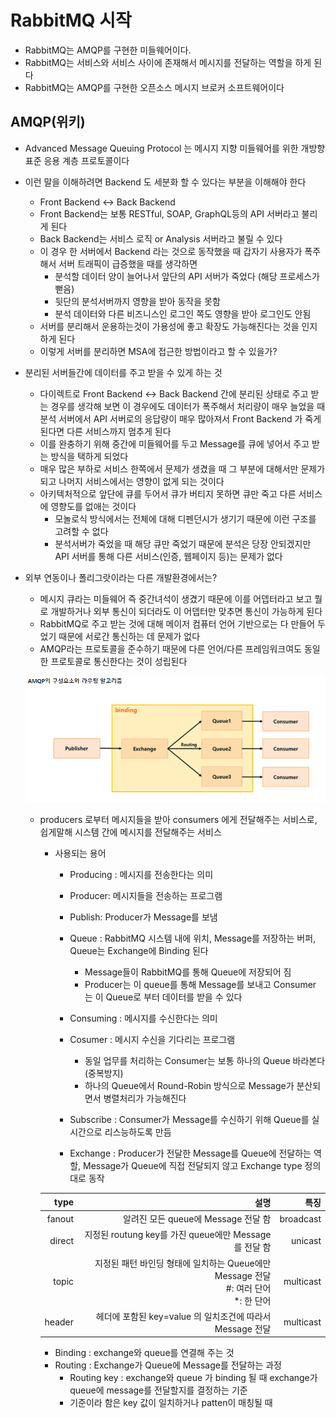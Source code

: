 # RabbitMQ 시작 
- RabbitMQ는 AMQP를 구현한 미들웨어이다. 
- RabbitMQ는 서비스와 서비스 사이에 존재해서 메시지를 전달하는 역할을 하게 된다
- RabbitMQ는 AMQP를 구현한 오픈소스 메시지 브로커 소프트웨어이다

## AMQP(위키)
- Advanced Message Queuing Protocol 는 메시지 지향 미들웨어를 위한 개방향 표준 응용 계층 프로토콜이다 
- 이런 말을 이해하려면 Backend 도 세분화 할 수 있다는 부분을 이해해야 한다 
  - Front Backend <-> Back Backend
  - Front Backend는 보통 RESTful, SOAP, GraphQL등의 API 서버라고 불리게 된다
  - Back Backend는 서비스 로직 or Analysis 서버라고 불릴 수 있다 
  - 이 경우 한 서버에서 Backend 라는 것으로  동작했을 때 갑자기 사용자가 폭주해서 서버 트래픽이 급증했을 때를 생각하면 
    - 분석할 데이터 양이 늘어나서 앞단의 API 서버가 죽었다 (해당 프로세스가 뻗음) 
  	- 뒷단의 분석서버까지 영향을 받아 동작을 못함 
    - 분석 데이터와 다른 비즈니스인 로그인 쪽도 영향을 받아 로그인도 안됨 
  - 서버를 분리해서 운용하는것이 가용성에 좋고 확장도 가능해진다는 것을 인지하게 된다 
  - 이렇게 서버를 분리하면 MSA에 접근한 방법이라고 할 수 있을가?
	
- 분리된 서버들간에 데이터를 주고 받을 수 있게 하는 것 
  - 다이렉트로 Front Backend <-> Back Backend 간에 분리된 상태로 주고 받는 경우를 생각해 보면 이 경우에도 데이터가 폭주해서 처리량이 매우 늘었을 때 분석 서버에서 API 서버로의 응답량이 매우 많아져서 Front Backend 가 죽게 된다면 다른 서비스까지 멈추게 된다 
  - 이를 완충하기 위해 중간에 미들웨어를 두고 Message를 큐에 넣어서 주고 받는 방식을 택하게 되었다 
  - 매우 많은 부하로 서비스 한쪽에서 문제가 생겼을 때 그 부분에 대해서만 문제가 되고 나머지 서비스에서는 영향이 없게 되는 것이다 
  - 아키텍처적으로 앞단에 큐를 두어서 큐가 버티지 못하면 큐만 죽고 다른 서비스에 영향도를 없애는 것이다 
    - 모놀로식 방식에서는 전체에 대해 디펜던시가 생기기 때문에 이런 구조를 고려할 수 없다
	- 분석서버가 죽었을 때 해당 큐만 죽었기 때문에 분석은 당장 안되겠지만 API 서버를 통해 다른 서비스(인증, 웹페이지 등)는 문제가 없다
			
- 외부 연동이나 폴리그랏이라는 다른 개발환경에서는?
  - 메시지 큐라는 미들웨어 즉 중간녀석이 생겼기 때문에 이를 어뎁터라고 보고 뭘로 개발하거나 외부 통신이 되더라도 이 어뎁터만 맞추면 통신이 가능하게 된다 
  - RabbitMQ로 주고 받는 것에 대해 메이저 컴퓨터 언어 기반으로는 다 만들어 두었기 때문에 서로간 통신하는 데 문제가 없다 
  - AMQP라는 프로토콜을 준수하기 때문에 다른 언어/다른 프레임워크여도 동일한 프로토콜로 통신한다는 것이 성립된다 


  ![image](./images/2021-04-29/routing-algorithm.png)

  - producers 로부터 메시지들을 받아 consumers 에게 전달해주는 서비스로, 쉽게말해 시스템 간에 메시지를 전달해주는 서비스

    - 사용되는 용어
    	- Producing : 메시지를 전송한다는 의미
		- Producer: 메시지들을 전송하는 프로그램 
		- Publish: Producer가 Message를 보냄 
		
		- Queue : RabbitMQ 시스템 내에 위치, Message를 저장하는 버퍼, Queue는 Exchange에 Binding 된다 
          - Message들이 RabbitMQ를 통해 Queue에 저장되어 짐
          - Producer는 이 queue를 통해 Message를 보내고 Consumer 는 이 Queue로 부터 데이터를 받을 수 있다 
		
		- Consuming : 메시지를 수신한다는 의미 
		- Cosumer : 메시지 수신을 기다리는 프로그램
          - 동일 업무를 처리하는 Consumer는 보통 하나의 Queue 바라본다 (중복방지)
          - 하나의 Queue에서 Round-Robin 방식으로 Message가 분산되면서 병렬처리가 가능해진다 
		- Subscribe : Consumer가 Message를 수신하기 위해 Queue를 실시간으로 리스능하도록 만듬

		- Exchange : Producer가 전달한 Message를 Queue에 전달하는 역할, Message가 Queue에 직접 전달되지 않고 Exchange type 정의대로 동작

    | type	|설명	| 특징 |
    |---:|---:|---:|
    | fanout | 알려진 모든 queue에 Message 전달 함	| broadcast |
    | direct	| 지정된 routung key를 가진 queue에만 Message를 전달 함  |unicast |
    | topic	| 지정된 패턴 바인딩 형태에 일치하는 Queue에만 Message 전달 </br> #: 여러 단어	</br> *: 한 단어| multicast |
    | header	| 헤더에 포함된 key=value 의 일치조건에 따라서 Message 전달 |	multicast |
 		 
    - Binding : exchange와 queue를 연결해 주는 것 
	- Routing : Exchange가 Queue에 Message를 전달하는 과정
      - Routing key : exchange와 queue 가 binding 될 때 exchange가 queue에 message를 전달할지를 결정하는 기준 
      - 기준이라 함은 key 값이 일치하거나 patten이 매칭될 때 
